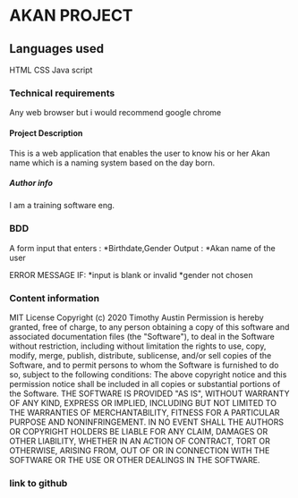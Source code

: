 # AKAN PROJECT
 
 ## Languages used
 HTML
 CSS
 Java script
 ### Technical requirements
 Any web browser but i would recommend google chrome
 #### Project Description
 This is a web application that enables the user to know his or her Akan name which is a naming system based on the day born.
 ##### Author info
 I am a training software eng.
 ### BDD
 A form input that enters :
 *Birthdate,Gender
 Output :
 *Akan name of the user

 ERROR MESSAGE IF:
*input is blank or invalid
*gender not chosen

 ### Content information
 MIT License
Copyright (c) 2020 Timothy Austin
Permission is hereby granted, free of charge, to any person obtaining a copy
of this software and associated documentation files (the "Software"), to deal
in the Software without restriction, including without limitation the rights
to use, copy, modify, merge, publish, distribute, sublicense, and/or sell
copies of the Software, and to permit persons to whom the Software is
furnished to do so, subject to the following conditions:
The above copyright notice and this permission notice shall be included in all
copies or substantial portions of the Software.
THE SOFTWARE IS PROVIDED "AS IS", WITHOUT WARRANTY OF ANY KIND, EXPRESS OR
IMPLIED, INCLUDING BUT NOT LIMITED TO THE WARRANTIES OF MERCHANTABILITY,
FITNESS FOR A PARTICULAR PURPOSE AND NONINFRINGEMENT. IN NO EVENT SHALL THE
AUTHORS OR COPYRIGHT HOLDERS BE LIABLE FOR ANY CLAIM, DAMAGES OR OTHER
LIABILITY, WHETHER IN AN ACTION OF CONTRACT, TORT OR OTHERWISE, ARISING FROM,
OUT OF OR IN CONNECTION WITH THE SOFTWARE OR THE USE OR OTHER DEALINGS IN THE
SOFTWARE.
### link to github
